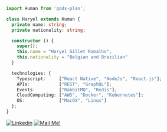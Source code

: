 ```ts
import Human from 'gods-plan';

class Haryel extends Human {
  private name: string;
  private nationality: string;

  constructor () {
    super();
    this.name = "Haryel Gillet Ramalho",
    this.nationality = "Belgian and Brazilian"
  }

  technologies: {
    Typescript:     ["React Native", "NodeJs", "React.js"];
    APIs:           ["REST", "GraphQL"];
    Events:         ["RabbitMQ", "Redis"];
    CloudComputing: ["AWS", "Docker", "Kubernetes"];
    OS:             ["MacOS", "Linux"]
  };
}
```

[![Linkedin](https://img.shields.io/badge/-Connect-blue?style=flat-square&logo=Linkedin&logoColor=white&link=https://www.linkedin.com/in/arthur-andrade-fullstack-dev/)](https://www.linkedin.com/in/haryelramalho/)
[![Mail Me!](https://img.shields.io/badge/-Contact%20Me!-c14438?style=flat-square&logo=Gmail&logoColor=white&link=mailto:arthur.diegoo@hotmail.com)](mailto:haryel.dev@gmail.com)
